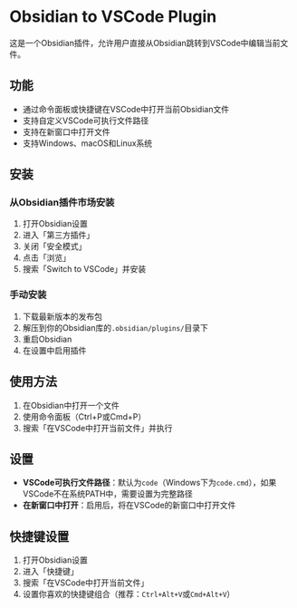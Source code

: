 # Obsidian to VSCode Plugin

这是一个Obsidian插件，允许用户直接从Obsidian跳转到VSCode中编辑当前文件。

## 功能

- 通过命令面板或快捷键在VSCode中打开当前Obsidian文件
- 支持自定义VSCode可执行文件路径
- 支持在新窗口中打开文件
- 支持Windows、macOS和Linux系统

## 安装

### 从Obsidian插件市场安装

1. 打开Obsidian设置
2. 进入「第三方插件」
3. 关闭「安全模式」
4. 点击「浏览」
5. 搜索「Switch to VSCode」并安装

### 手动安装

1. 下载最新版本的发布包
2. 解压到你的Obsidian库的`.obsidian/plugins/`目录下
3. 重启Obsidian
4. 在设置中启用插件

## 使用方法

1. 在Obsidian中打开一个文件
2. 使用命令面板（Ctrl+P或Cmd+P）
3. 搜索「在VSCode中打开当前文件」并执行

## 设置

- **VSCode可执行文件路径**：默认为`code`（Windows下为`code.cmd`），如果VSCode不在系统PATH中，需要设置为完整路径
- **在新窗口中打开**：启用后，将在VSCode的新窗口中打开文件

## 快捷键设置

1. 打开Obsidian设置
2. 进入「快捷键」
3. 搜索「在VSCode中打开当前文件」
4. 设置你喜欢的快捷键组合（推荐：`Ctrl+Alt+V`或`Cmd+Alt+V`）
